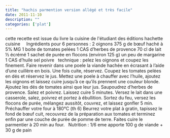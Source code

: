 ```yaml
---
title: "hachis parmention version allégé et très facile"
date: 2011-11-10
description: ""
categories: ['plat']
---
```


          
 cette recette est issue du livre la cuisine de l'étudiant des éditions hachette cuisine   &nbsp;      &nbsp;   Ingrédients pour 6 personnes&nbsp;:   2 oignons   375 g de bœuf haché à 5% MG   1 boite de tomates pelées   1 CAS d’herbes de provence   70 cl de lait ½ écrémé   1 sachet de purée en flocons (environ 125 g)   un peu de margarine   1 CAS d’huile   sel poivre   &nbsp;   technique&nbsp;:   pelez les oignons et coupez les finement. Faire revenir dans une poele la viande hachée en écrasant à l’aide d’une cuillère en bois. Une fois cuite, réservez.   Coupez les tomates pelées en dés et réservez le jus.   Mettez une poele à chauffer avec l’huile, ajoutez les oignons et laissez cuire jusqu’à ce qu’ils prennent une couleur blonde. Ajoutez les dés de tomates ainsi que leur jus. Saupoudrez d’herbes de provence. Salez et poivrez. Laissez cuire 5 minutes.   Versez le lait dans une casserole, salez, poivrez et portez à ébullition. Sortez du feu, versez les flocons de purée, mélangez aussitôt, couvrez, et laissez gonfler 5 min.   Préchauffer votre four à 180°C (th 6)   Beurrez votre plat à gratin, tapissez le fond de bœuf cuit, recouvrez de la préparation aux tomates et terminez enfin par une couche de purée de pomme de terre.   Faites cuire le parmentier à 20 min au four.   &nbsp;   Nutrition&nbsp;: 1/6 eme apporte 100 g de viande + 30 g de pain   &nbsp;   &nbsp;   &nbsp; 

                          
